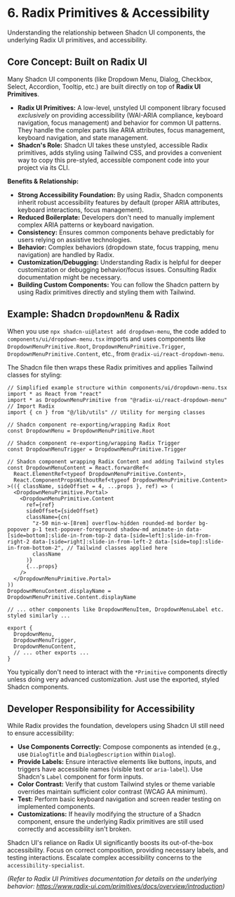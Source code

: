# 6. Radix Primitives & Accessibility

Understanding the relationship between Shadcn UI components, the underlying Radix UI primitives, and accessibility.

## Core Concept: Built on Radix UI

Many Shadcn UI components (like Dropdown Menu, Dialog, Checkbox, Select, Accordion, Tooltip, etc.) are built directly on top of **Radix UI Primitives**.

*   **Radix UI Primitives:** A low-level, unstyled UI component library focused *exclusively* on providing accessibility (WAI-ARIA compliance, keyboard navigation, focus management) and behavior for common UI patterns. They handle the complex parts like ARIA attributes, focus management, keyboard navigation, and state management.
*   **Shadcn's Role:** Shadcn UI takes these unstyled, accessible Radix primitives, adds styling using Tailwind CSS, and provides a convenient way to copy this pre-styled, accessible component code into your project via its CLI.

**Benefits & Relationship:**

*   **Strong Accessibility Foundation:** By using Radix, Shadcn components inherit robust accessibility features by default (proper ARIA attributes, keyboard interactions, focus management).
*   **Reduced Boilerplate:** Developers don't need to manually implement complex ARIA patterns or keyboard navigation.
*   **Consistency:** Ensures common components behave predictably for users relying on assistive technologies.
*   **Behavior:** Complex behaviors (dropdown state, focus trapping, menu navigation) are handled by Radix.
*   **Customization/Debugging:** Understanding Radix is helpful for deeper customization or debugging behavior/focus issues. Consulting Radix documentation might be necessary.
*   **Building Custom Components:** You can follow the Shadcn pattern by using Radix primitives directly and styling them with Tailwind.

## Example: Shadcn `DropdownMenu` & Radix

When you use `npx shadcn-ui@latest add dropdown-menu`, the code added to `components/ui/dropdown-menu.tsx` imports and uses components like `DropdownMenuPrimitive.Root`, `DropdownMenuPrimitive.Trigger`, `DropdownMenuPrimitive.Content`, etc., from `@radix-ui/react-dropdown-menu`.

The Shadcn file then wraps these Radix primitives and applies Tailwind classes for styling:

```tsx
// Simplified example structure within components/ui/dropdown-menu.tsx
import * as React from "react"
import * as DropdownMenuPrimitive from "@radix-ui/react-dropdown-menu" // Import Radix
import { cn } from "@/lib/utils" // Utility for merging classes

// Shadcn component re-exporting/wrapping Radix Root
const DropdownMenu = DropdownMenuPrimitive.Root

// Shadcn component re-exporting/wrapping Radix Trigger
const DropdownMenuTrigger = DropdownMenuPrimitive.Trigger

// Shadcn component wrapping Radix Content and adding Tailwind styles
const DropdownMenuContent = React.forwardRef<
  React.ElementRef<typeof DropdownMenuPrimitive.Content>,
  React.ComponentPropsWithoutRef<typeof DropdownMenuPrimitive.Content>
>(({ className, sideOffset = 4, ...props }, ref) => (
  <DropdownMenuPrimitive.Portal>
    <DropdownMenuPrimitive.Content
      ref={ref}
      sideOffset={sideOffset}
      className={cn(
        "z-50 min-w-[8rem] overflow-hidden rounded-md border bg-popover p-1 text-popover-foreground shadow-md animate-in data-[side=bottom]:slide-in-from-top-2 data-[side=left]:slide-in-from-right-2 data-[side=right]:slide-in-from-left-2 data-[side=top]:slide-in-from-bottom-2", // Tailwind classes applied here
        className
      )}
      {...props}
    />
  </DropdownMenuPrimitive.Portal>
))
DropdownMenuContent.displayName = DropdownMenuPrimitive.Content.displayName

// ... other components like DropdownMenuItem, DropdownMenuLabel etc. styled similarly ...

export {
  DropdownMenu,
  DropdownMenuTrigger,
  DropdownMenuContent,
  // ... other exports ...
}

```

You typically don't need to interact with the `*Primitive` components directly unless doing very advanced customization. Just use the exported, styled Shadcn components.

## Developer Responsibility for Accessibility

While Radix provides the foundation, developers using Shadcn UI still need to ensure accessibility:

*   **Use Components Correctly:** Compose components as intended (e.g., use `DialogTitle` and `DialogDescription` within `Dialog`).
*   **Provide Labels:** Ensure interactive elements like buttons, inputs, and triggers have accessible names (visible text or `aria-label`). Use Shadcn's `Label` component for form inputs.
*   **Color Contrast:** Verify that custom Tailwind styles or theme variable overrides maintain sufficient color contrast (WCAG AA minimum).
*   **Test:** Perform basic keyboard navigation and screen reader testing on implemented components.
*   **Customizations:** If heavily modifying the structure of a Shadcn component, ensure the underlying Radix primitives are still used correctly and accessibility isn't broken.

Shadcn UI's reliance on Radix UI significantly boosts its out-of-the-box accessibility. Focus on correct composition, providing necessary labels, and testing interactions. Escalate complex accessibility concerns to the `accessibility-specialist`.

*(Refer to Radix UI Primitives documentation for details on the underlying behavior: https://www.radix-ui.com/primitives/docs/overview/introduction)*